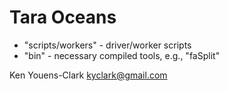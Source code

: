 # Tara Oceans

* "scripts/workers" - driver/worker scripts
* "bin" - necessary compiled tools, e.g., "faSplit"

Ken Youens-Clark <kyclark@gmail.com>

